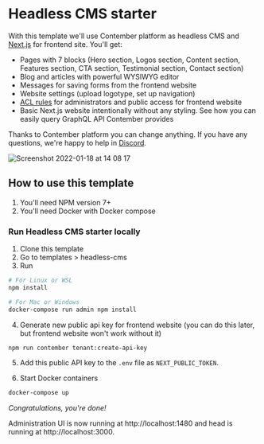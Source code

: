 # Headless CMS starter

With this template we'll use Contember platform as headless CMS and [Next.js](https://nextjs.org/) for frontend site. You'll get:

- Pages with 7 blocks (Hero section, Logos section, Content section, Features section, CTA section, Testimonial section, Contact section)
- Blog and articles with powerful WYSIWYG editor
- Messages for saving forms from the frontend website
- Website settings (upload logotype, set up navigation)
- [ACL rules](https://docs.contember.com/schema/acl) for administrators and public access for frontend website
- Basic Next.js website intentionally without any styling. See how you can easily query GraphQL API Contember provides

Thanks to Contember platform you can change anything. If you have any questions, we're happy to help in [Discord](https://discord.com/invite/EkhsuAK2Fg).

![Screenshot 2022-01-18 at 14 08 17](https://user-images.githubusercontent.com/176694/149993498-f3ce5901-2f6d-4b2d-bc2d-08bd12de6efa.png)

## How to use this template
1) You'll need NPM version 7+
2) You'll need Docker with Docker compose
### Run Headless CMS starter locally
1) Clone this template
2) Go to templates > headless-cms
3) Run

```bash
# For Linux or WSL
npm install

# For Mac or Windows
docker-compose run admin npm install
```

4) Generate new public api key for frontend website (you can do this later, but frontend website won't work without it)
```bash
npm run contember tenant:create-api-key
```
5) Add this public API key to the `.env` file as `NEXT_PUBLIC_TOKEN`.

6) Start Docker containers
```bash
docker-compose up
```

*Congratulations, you're done!*

Administration UI is now running at http://localhost:1480 and head is running at http://localhost:3000.
